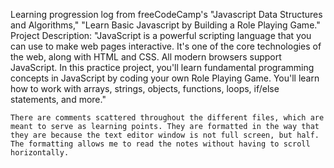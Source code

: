 Learning progression log from freeCodeCamp's "Javascript Data Structures and Algorithms," "Learn Basic Javascript by Building a Role Playing Game."
Project Description:
    "JavaScript is a powerful scripting language that you can use to make web pages interactive. It's one of the core technologies of the web, along with HTML and CSS. All modern browsers support JavaScript.
    In this practice project, you'll learn fundamental programming concepts in JavaScript by coding your own Role Playing Game. You'll learn how to work with arrays, strings, objects, functions, loops, if/else statements, and more."

    There are comments scattered throughout the different files, which are meant to serve as learning points. They are formatted in the way that they are because the text editor window is not full screen, but half. The formatting allows me to read the notes without having to scroll horizontally.
